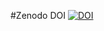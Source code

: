#Zenodo DOI
[![DOI](https://zenodo.org/badge/895521787.svg)](https://doi.org/10.5281/zenodo.14235625)
